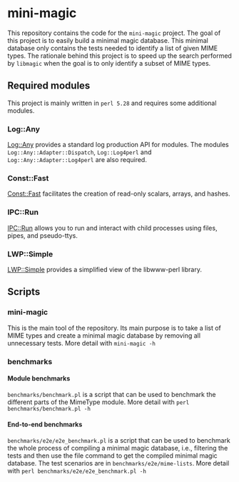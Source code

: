 # mini-magic

This repository contains the code for the `mini-magic` project. The goal of this
project is to easily build a minimal magic database. This minimal database only
contains the tests needed to identify a list of given MIME types. The rationale
behind this project is to speed up the search performed by `libmagic` when the
goal is to only identify a subset of MIME types. 

## Required modules

This project is mainly written in `perl 5.28` and requires some additional modules.

### Log::Any

[Log::Any](https://metacpan.org/pod/Log::Any) provides a standard log production
API for modules. The modules `Log::Any::Adapter::Dispatch`, `Log::Log4perl`
and `Log::Any::Adapter::Log4perl` are also required.

### Const::Fast

[Const::Fast](https://metacpan.org/pod/distribution/Const-Fast/lib/Const/Fast.pm)
facilitates the creation of read-only scalars, arrays, and hashes.

### IPC::Run

[IPC::Run](https://metacpan.org/pod/IPC::Run) allows you to run and interact 
with child processes using files, pipes, and pseudo-ttys.

### LWP::Simple

[LWP::Simple](https://metacpan.org/pod/LWP::Simple) provides a simplified view 
of the libwww-perl library.

## Scripts

### mini-magic

This is the main tool of the repository. Its main purpose is to take a list of MIME types and create a minimal magic database by removing all unnecessary tests. More detail with `mini-magic -h`


### benchmarks

#### Module benchmarks

`benchmarks/benchmark.pl` is a script that can be used to benchmark the different parts of the MimeType module. More detail with `perl benchmarks/benchmark.pl -h`

#### End-to-end benchmarks

`benchmarks/e2e/e2e_benchmark.pl` is a script that can be used to benchmark the whole process of compiling a minimal magic database, i.e., filtering the tests and then use the file command to get the compiled minimal magic database. The test scenarios are in `benchmarks/e2e/mime-lists`. More detail with `perl benchmarks/e2e/e2e_benchmark.pl -h`
